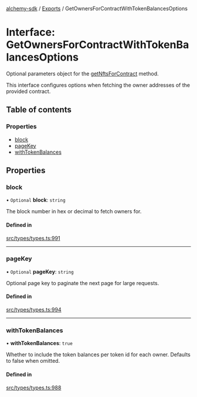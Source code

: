 [alchemy-sdk](../README.md) / [Exports](../modules.md) / GetOwnersForContractWithTokenBalancesOptions

# Interface: GetOwnersForContractWithTokenBalancesOptions

Optional parameters object for the [getNftsForContract](../classes/NftNamespace.md#getnftsforcontract) method.

This interface configures options when fetching the owner addresses of the
provided contract.

## Table of contents

### Properties

- [block](GetOwnersForContractWithTokenBalancesOptions.md#block)
- [pageKey](GetOwnersForContractWithTokenBalancesOptions.md#pagekey)
- [withTokenBalances](GetOwnersForContractWithTokenBalancesOptions.md#withtokenbalances)

## Properties

### block

• `Optional` **block**: `string`

The block number in hex or decimal to fetch owners for.

#### Defined in

[src/types/types.ts:991](https://github.com/alchemyplatform/alchemy-sdk-js/blob/3091a11/src/types/types.ts#L991)

___

### pageKey

• `Optional` **pageKey**: `string`

Optional page key to paginate the next page for large requests.

#### Defined in

[src/types/types.ts:994](https://github.com/alchemyplatform/alchemy-sdk-js/blob/3091a11/src/types/types.ts#L994)

___

### withTokenBalances

• **withTokenBalances**: ``true``

Whether to include the token balances per token id for each owner. Defaults
to false when omitted.

#### Defined in

[src/types/types.ts:988](https://github.com/alchemyplatform/alchemy-sdk-js/blob/3091a11/src/types/types.ts#L988)
